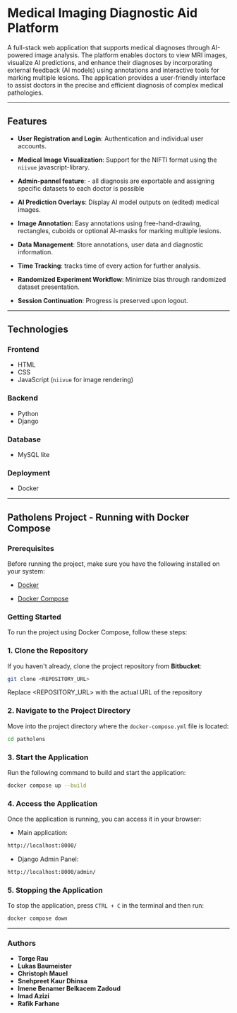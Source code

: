 # Medical Imaging Diagnostic Aid Platform

A full-stack web application that supports medical diagnoses through AI-powered image analysis. The platform enables doctors to view MRI images, visualize AI predictions, and enhance their diagnoses by incorporating external feedback (AI models) using annotations and interactive tools for marking multiple lesions. The application provides a user-friendly interface to assist doctors in the precise and efficient diagnosis of complex medical pathologies.


---

## Features

- **User Registration and Login**: Authentication and individual user accounts.

- **Medical Image Visualization**: Support for the NIFTI format using the `niivue` javascript-library.

- **Admin-pannel feature**: - all diagnosis are exportable and assigning specific datasets to each doctor is possible

- **AI Prediction Overlays**: Display AI model outputs on (edited) medical images.

- **Image Annotation**: Easy annotations using free-hand-drawing, rectangles, cuboids or optional AI-masks for marking multiple lesions.

- **Data Management**: Store annotations, user data and diagnostic information.

- **Time Tracking**: tracks time of every action for further analysis.

- **Randomized Experiment Workflow**: Minimize bias through randomized dataset presentation.

- **Session Continuation**: Progress is preserved upon logout.

---

## Technologies  

### Frontend  
- HTML  
- CSS  
- JavaScript (`niivue` for image rendering)  

### Backend  
- Python  
- Django  

### Database  
- MySQL lite

### Deployment
- Docker

---

## **Patholens Project - Running with Docker Compose**

### **Prerequisites**
Before running the project, make sure you have the following installed on your system:

- [Docker](https://www.docker.com/get-started)

- [Docker Compose](https://docs.docker.com/compose/install/)

### **Getting Started**
To run the project using Docker Compose, follow these steps:

### **1. Clone the Repository**
If you haven't already, clone the project repository from **Bitbucket**:
```sh
git clone <REPOSITORY_URL>
```
Replace <REPOSITORY_URL> with the actual URL of the repository

### **2. Navigate to the Project Directory**
Move into the project directory where the `docker-compose.yml` file is located:
```sh
cd patholens
```

### **3. Start the Application**
Run the following command to build and start the application:
```sh
docker compose up --build
```

### **4. Access the Application**
Once the application is running, you can access it in your browser:

* Main application:
```sh
http://localhost:8000/
```

* Django Admin Panel:
```sh
http://localhost:8000/admin/
```

### **5. Stopping the Application**
To stop the application, press `CTRL + C` in the terminal and then run:
```sh
docker compose down
```

---

### Authors  
- **Torge Rau** 
- **Lukas Baumeister**
- **Christoph Mauel**
- **Snehpreet Kaur Dhinsa**
- **Imene Benamer Belkacem Zadoud**
- **Imad Azizi**
- **Rafik Farhane**